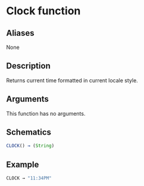 # Clock function

## Aliases

None

## Description

Returns current time formatted in current locale style.

## Arguments

This function has no arguments.

## Schematics

```js
CLOCK() → (String)
```

## Example

```js
CLOCK → "11:34PM"
```

